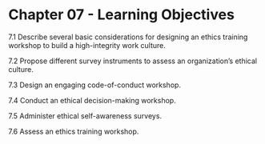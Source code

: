 # Chapter 07 - Learning Objectives

7.1 Describe several basic considerations for designing an ethics training workshop to build a high-integrity work culture.

7.2 Propose different survey instruments to assess an organization’s ethical culture.

7.3 Design an engaging code-of-conduct workshop.

7.4 Conduct an ethical decision-making workshop.

7.5 Administer ethical self-awareness surveys.

7.6 Assess an ethics training workshop.
